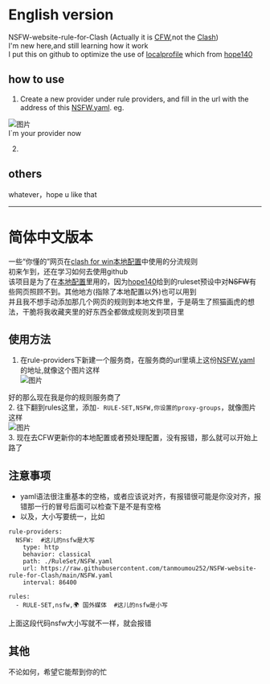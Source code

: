 # English version
NSFW-website-rule-for-Clash (Actually it is [CFW](https://github.com/Fndroid/clash_for_windows_pkg),not the [Clash](https://github.com/Dreamacro/clash))   
 I'm new here,and still learning how it work   
 I put this on github to optimize the use of [localprofile](https://docs.cfw.lbyczf.com/contents/parser.html#%E5%90%91%E6%9C%AC%E5%9C%B0%E9%85%8D%E7%BD%AE%E6%96%87%E4%BB%B6%E6%B7%BB%E5%8A%A0%E8%AE%A2%E9%98%85%E4%BF%A1%E6%81%AF) which from [hope140](https://github.com/hope140/Clash)  
 ## how to use
1. Create a new provider under rule providers, and fill in the url with the address of this [NSFW.yaml](https://raw.githubusercontent.com/tanmoumou252/NSFW-website-rule-for-Clash/main/NSFW.yaml).  eg.  
  
![图片](https://user-images.githubusercontent.com/118299342/202003750-87bc9bf9-7e5b-4da6-84ef-4de59b5f8c31.png)  
I`m your provider now  


2. 
 
 
 
 
 
 
 
 
 
 
 
 
 
 
 
 
 
 
 
 
 
 
 
 
 
 
## others
whatever，hope u like that  
 
  
------
  
# 简体中文版本
一些“你懂的”网页在[clash for win](https://github.com/Fndroid/clash_for_windows_pkg)[本地配置](https://docs.cfw.lbyczf.com/contents/parser.html#%E5%90%91%E6%9C%AC%E5%9C%B0%E9%85%8D%E7%BD%AE%E6%96%87%E4%BB%B6%E6%B7%BB%E5%8A%A0%E8%AE%A2%E9%98%85%E4%BF%A1%E6%81%AF)中使用的分流规则  
初来乍到，还在学习如何去使用github  
该项目是为了在[本地配置](https://docs.cfw.lbyczf.com/contents/parser.html#%E5%90%91%E6%9C%AC%E5%9C%B0%E9%85%8D%E7%BD%AE%E6%96%87%E4%BB%B6%E6%B7%BB%E5%8A%A0%E8%AE%A2%E9%98%85%E4%BF%A1%E6%81%AF)里用的，因为[hope140](https://github.com/hope140/Clash)给到的ruleset预设中对~~NSFW~~有些网页照顾不到。其他地方(指除了本地配置以外)也可以用到  
并且我不想手动添加那几个网页的规则到本地文件里，于是萌生了照猫画虎的想法，干脆将我收藏夹里的好东西全都做成规则发到项目里  
## 使用方法  
1. 在rule-providers下新建一个服务商，在服务商的url里填上这份[NSFW.yaml](https://raw.githubusercontent.com/tanmoumou252/NSFW-website-rule-for-Clash/main/NSFW.yaml)的地址,就像这个图片这样  
![图片](https://user-images.githubusercontent.com/118299342/202003750-87bc9bf9-7e5b-4da6-84ef-4de59b5f8c31.png)  

好的那么现在我是你的规则服务商了  
2. 往下翻到rules这里，添加`- RULE-SET,NSFW,你设置的proxy-groups`，就像图片这样  
![图片](https://user-images.githubusercontent.com/118299342/202005614-a1ca3c3a-f142-4357-add5-fe71ba779667.png)  
3. 现在去CFW更新你的本地配置或者预处理配置，没有报错，那么就可以开始上路了  

## 注意事项  
* yaml语法很注重基本的空格，或者应该说对齐，有报错很可能是你没对齐，报错那一行的冒号后面可以检查下是不是有空格  
* 以及，大小写要统一，比如  
```  
rule-providers:  
  NSFW:  #这儿的nsfw是大写
    type: http  
    behavior: classical  
    path: ./RuleSet/NSFW.yaml  
    url: https://raw.githubusercontent.com/tanmoumou252/NSFW-website-rule-for-Clash/main/NSFW.yaml  
    interval: 86400  

rules:  
  - RULE-SET,nsfw,🌍 国外媒体  #这儿的nsfw是小写
```  
上面这段代码nsfw大小写就不一样，就会报错
## 其他
不论如何，希望它能帮到你的忙  

